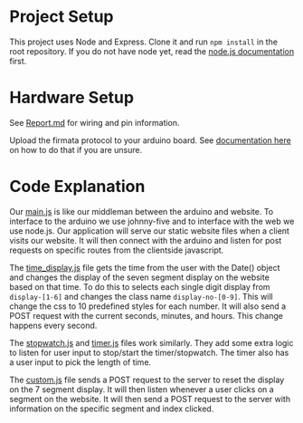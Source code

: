 # Project Setup

This project uses Node and Express. Clone it and run `npm install` in the root repository. If you do not have node yet, read the [node.js documentation](https://nodejs.org/en/docs/) first.

# Hardware Setup

See [Report.md](https://github.com/CrypticSquirrel/SevSegDisplayClock/blob/master/documentation/Report.md) for wiring and pin information. 

Upload the firmata protocol to your arduino board. See [documentation here](https://www.instructables.com/id/Arduino-Installing-Standard-Firmata/) on how to do that if you are unsure.

# Code Explanation 

Our [main.js](https://github.com/CrypticSquirrel/SevSegDisplayClock/blob/master/main.js) is like our middleman between the arduino and website. To interface to the arduino we use johnny-five and to interface with the web we use node.js. Our application will serve our static website files when a client visits our website. It will then connect with the arduino and listen for post requests on specific routes from the clientside javascript. 

The [time_display.js](https://github.com/CrypticSquirrel/SevSegDisplayClock/blob/master/docs/scripts/time_display.js) file gets the time from the user with the Date() object and changes the display of the seven segment display on the website based on that time. To do this to selects each single digit display from `display-[1-6]` and changes the class name `display-no-[0-9]`. This will change the css to 10 predefined styles for each number. It will also send a POST request with the current seconds, minutes, and hours. This change happens every second.

The [stopwatch.js](https://github.com/CrypticSquirrel/SevSegDisplayClock/blob/master/docs/scripts/stopwatch.js) and [timer.js](https://github.com/CrypticSquirrel/SevSegDisplayClock/blob/master/docs/scripts/timer.js) files work similarly. They add some extra logic to listen for user input to stop/start the timer/stopwatch. The timer also has a user input to pick the length of time.

The [custom.js](https://github.com/CrypticSquirrel/SevSegDisplayClock/blob/master/docs/scripts/custom.js) file sends a POST request to the server to reset the display on the 7 segment display. It will then listen whenever a user clicks on a segment on the website. It will then send a POST request to the server with information on the specific segment and index clicked.

